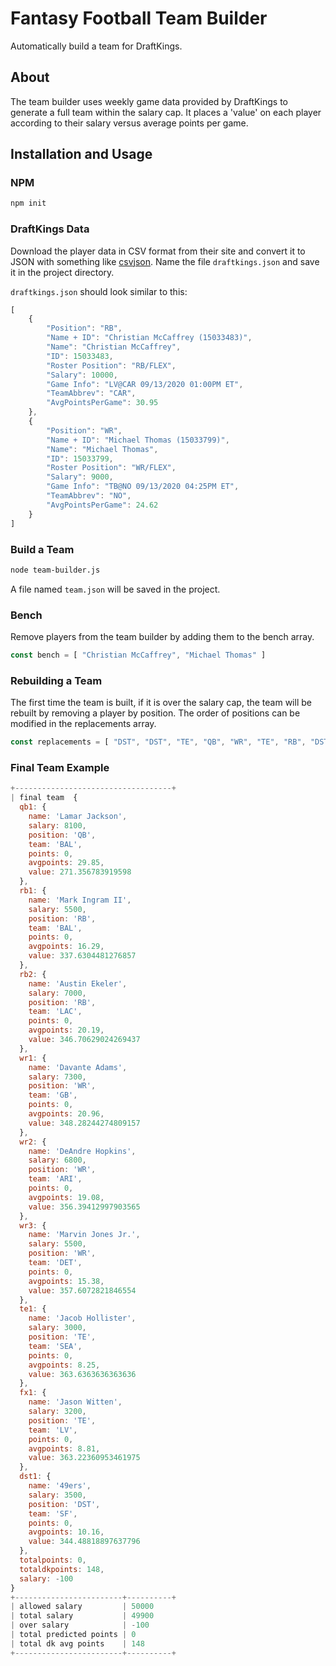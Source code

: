 # Fantasy Football Team Builder

Automatically build a team for DraftKings.

## About

The team builder uses weekly game data provided by DraftKings to generate a full team within the salary cap. It places a 'value' on each player according to their salary versus average points per game.

## Installation and Usage

### NPM

```bash
npm init
```
### DraftKings Data

Download the player data in CSV format from their site and convert it to JSON with something like [csvjson](https://csvjson.com/). Name the file `draftkings.json` and save it in the project directory.

`draftkings.json` should look similar to this:

```javascript
[
    {
        "Position": "RB",
        "Name + ID": "Christian McCaffrey (15033483)",
        "Name": "Christian McCaffrey",
        "ID": 15033483,
        "Roster Position": "RB/FLEX",
        "Salary": 10000,
        "Game Info": "LV@CAR 09/13/2020 01:00PM ET",
        "TeamAbbrev": "CAR",
        "AvgPointsPerGame": 30.95
    },
    {
        "Position": "WR",
        "Name + ID": "Michael Thomas (15033799)",
        "Name": "Michael Thomas",
        "ID": 15033799,
        "Roster Position": "WR/FLEX",
        "Salary": 9000,
        "Game Info": "TB@NO 09/13/2020 04:25PM ET",
        "TeamAbbrev": "NO",
        "AvgPointsPerGame": 24.62
    }
]
```

### Build a Team

```bash
node team-builder.js
```

A file named `team.json` will be saved in the project.

### Bench

Remove players from the team builder by adding them to the bench array.

```javascript
const bench = [ "Christian McCaffrey", "Michael Thomas" ]
```

### Rebuilding a Team

The first time the team is built, if it is over the salary cap, the team will be rebuilt by removing a player by position. The order of positions can be modified in the replacements array.

```javascript
const replacements = [ "DST", "DST", "TE", "QB", "WR", "TE", "RB", "DST" ]
```

### Final Team Example

```javascript
+-----------------------------------+
| final team  {
  qb1: {
    name: 'Lamar Jackson',
    salary: 8100,
    position: 'QB',
    team: 'BAL',
    points: 0,
    avgpoints: 29.85,
    value: 271.356783919598
  },
  rb1: {
    name: 'Mark Ingram II',
    salary: 5500,
    position: 'RB',
    team: 'BAL',
    points: 0,
    avgpoints: 16.29,
    value: 337.6304481276857
  },
  rb2: {
    name: 'Austin Ekeler',
    salary: 7000,
    position: 'RB',
    team: 'LAC',
    points: 0,
    avgpoints: 20.19,
    value: 346.70629024269437
  },
  wr1: {
    name: 'Davante Adams',
    salary: 7300,
    position: 'WR',
    team: 'GB',
    points: 0,
    avgpoints: 20.96,
    value: 348.28244274809157
  },
  wr2: {
    name: 'DeAndre Hopkins',
    salary: 6800,
    position: 'WR',
    team: 'ARI',
    points: 0,
    avgpoints: 19.08,
    value: 356.39412997903565
  },
  wr3: {
    name: 'Marvin Jones Jr.',
    salary: 5500,
    position: 'WR',
    team: 'DET',
    points: 0,
    avgpoints: 15.38,
    value: 357.6072821846554
  },
  te1: {
    name: 'Jacob Hollister',
    salary: 3000,
    position: 'TE',
    team: 'SEA',
    points: 0,
    avgpoints: 8.25,
    value: 363.6363636363636
  },
  fx1: {
    name: 'Jason Witten',
    salary: 3200,
    position: 'TE',
    team: 'LV',
    points: 0,
    avgpoints: 8.81,
    value: 363.22360953461975
  },
  dst1: {
    name: '49ers',
    salary: 3500,
    position: 'DST',
    team: 'SF',
    points: 0,
    avgpoints: 10.16,
    value: 344.48818897637796
  },
  totalpoints: 0,
  totaldkpoints: 148,
  salary: -100
}
+------------------------+----------+
| allowed salary         | 50000
| total salary           | 49900
| over salary            | -100
| total predicted points | 0
| total dk avg points    | 148
+------------------------+----------+
```